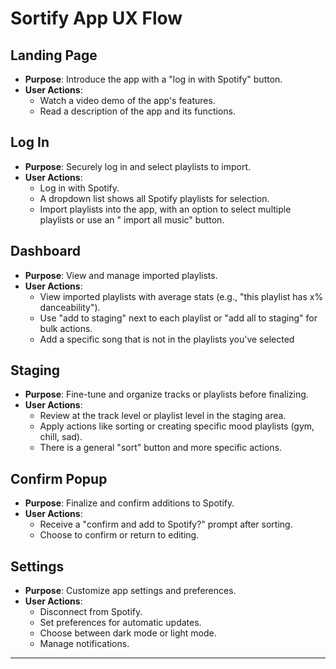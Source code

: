 # Sortify App UX Flow

## Landing Page
- **Purpose**: Introduce the app with a "log in with Spotify" button.
- **User Actions**:
  - Watch a video demo of the app's features.
  - Read a description of the app and its functions.

## Log In
- **Purpose**: Securely log in and select playlists to import.
- **User Actions**:
  - Log in with Spotify.
  - A dropdown list shows all Spotify playlists for selection.
  - Import playlists into the app, with an option to select multiple playlists or use an " import all music" button.

## Dashboard
- **Purpose**: View and manage imported playlists.
- **User Actions**:
  - View imported playlists with average stats (e.g., "this playlist has x% danceability").
  - Use "add to staging" next to each playlist or "add all to staging" for bulk actions.
  - Add a specific song that is not in the playlists you've selected

## Staging
- **Purpose**: Fine-tune and organize tracks or playlists before finalizing.
- **User Actions**:
  - Review at the track level or playlist level in the staging area. 
  - Apply actions like sorting or creating specific mood playlists (gym, chill, sad).
  - There is a general "sort" button and more specific actions.

## Confirm Popup
- **Purpose**: Finalize and confirm additions to Spotify.
- **User Actions**:
  - Receive a "confirm and add to Spotify?" prompt after sorting.
  - Choose to confirm or return to editing.

## Settings
- **Purpose**: Customize app settings and preferences.
- **User Actions**:
  - Disconnect from Spotify.
  - Set preferences for automatic updates.
  - Choose between dark mode or light mode.
  - Manage notifications.

---